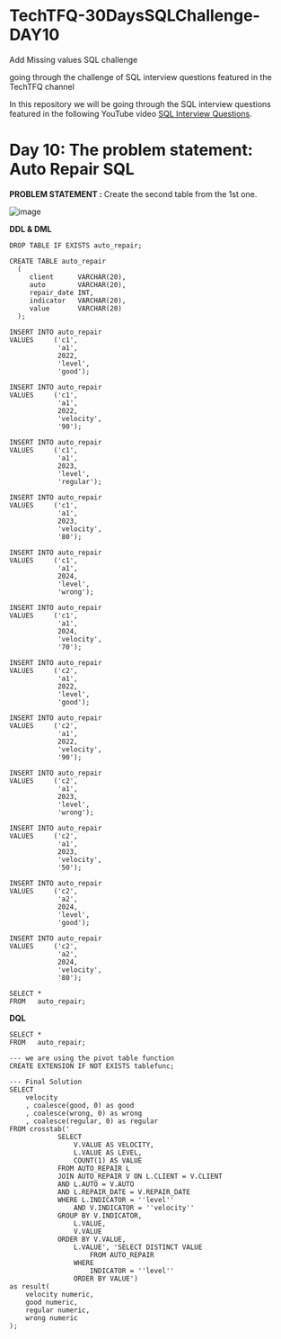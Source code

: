 # TechTFQ-30DaysSQLChallenge-DAY10


Add Missing values SQL challenge

going through the challenge of SQL interview questions featured in the TechTFQ channel



In this repository we will be going through the SQL interview questions featured in the following YouTube video [SQL Interview Questions]([https://www.youtube.com/watch?v=o5W-iAK21ws&list=PLavw5C92dz9Hxz0YhttDniNgKejQlPoAn&index=9](https://www.youtube.com/watch?v=oU8fhP17ozk&list=PLavw5C92dz9Hxz0YhttDniNgKejQlPoAn&index=10)).

# **Day 10: The problem statement:  Auto Repair SQL**


**PROBLEM STATEMENT :**
Create the second table from the 1st one.

![image](https://github.com/Highashikata/TechTFQ-30DaysSQLChallenge-DAY10/assets/96960411/e64fd362-eda2-42f4-8822-20f88b7795b5)


**DDL & DML**

```
DROP TABLE IF EXISTS auto_repair;

CREATE TABLE auto_repair
  (
     client      VARCHAR(20),
     auto        VARCHAR(20),
     repair_date INT,
     indicator   VARCHAR(20),
     value       VARCHAR(20)
  );

INSERT INTO auto_repair
VALUES     ('c1',
            'a1',
            2022,
            'level',
            'good');

INSERT INTO auto_repair
VALUES     ('c1',
            'a1',
            2022,
            'velocity',
            '90');

INSERT INTO auto_repair
VALUES     ('c1',
            'a1',
            2023,
            'level',
            'regular');

INSERT INTO auto_repair
VALUES     ('c1',
            'a1',
            2023,
            'velocity',
            '80');

INSERT INTO auto_repair
VALUES     ('c1',
            'a1',
            2024,
            'level',
            'wrong');

INSERT INTO auto_repair
VALUES     ('c1',
            'a1',
            2024,
            'velocity',
            '70');

INSERT INTO auto_repair
VALUES     ('c2',
            'a1',
            2022,
            'level',
            'good');

INSERT INTO auto_repair
VALUES     ('c2',
            'a1',
            2022,
            'velocity',
            '90');

INSERT INTO auto_repair
VALUES     ('c2',
            'a1',
            2023,
            'level',
            'wrong');

INSERT INTO auto_repair
VALUES     ('c2',
            'a1',
            2023,
            'velocity',
            '50');

INSERT INTO auto_repair
VALUES     ('c2',
            'a2',
            2024,
            'level',
            'good');

INSERT INTO auto_repair
VALUES     ('c2',
            'a2',
            2024,
            'velocity',
            '80');

SELECT *
FROM   auto_repair; 
```

**DQL**
```
SELECT *
FROM   auto_repair; 

--- we are using the pivot table function
CREATE EXTENSION IF NOT EXISTS tablefunc;

--- Final Solution
SELECT 
	velocity
	, coalesce(good, 0) as good
	, coalesce(wrong, 0) as wrong
	, coalesce(regular, 0) as regular
FROM crosstab('
			SELECT 
			  	V.VALUE AS VELOCITY,
				L.VALUE AS LEVEL,
				COUNT(1) AS VALUE
			FROM AUTO_REPAIR L
			JOIN AUTO_REPAIR V ON L.CLIENT = V.CLIENT
			AND L.AUTO = V.AUTO
			AND L.REPAIR_DATE = V.REPAIR_DATE
			WHERE L.INDICATOR = ''level''
				AND V.INDICATOR = ''velocity''
			GROUP BY V.INDICATOR,
				L.VALUE,
				V.VALUE
			ORDER BY V.VALUE,
				L.VALUE', 'SELECT DISTINCT VALUE
					FROM AUTO_REPAIR
				WHERE
					INDICATOR = ''level''
				ORDER BY VALUE') 
as result(
	velocity numeric,
	good numeric,
	regular numeric,
	wrong numeric
);

```
